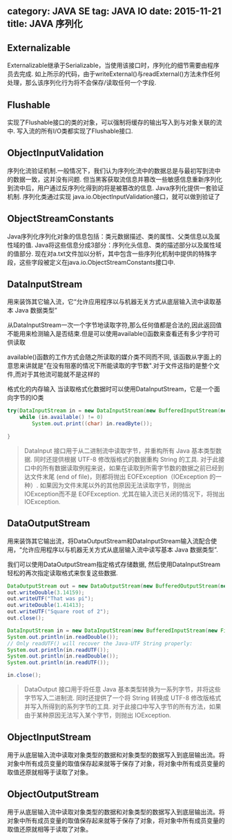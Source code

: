 category: JAVA SE
tag: JAVA IO
date: 2015-11-21
title: JAVA 序列化
---

## Externalizable 
Externalizable继承于Serializable，当使用该接口时，序列化的细节需要由程序员去完成. 如上所示的代码，由于writeExternal()与readExternal()方法未作任何处理，那么该序列化行为将不会保存/读取任何一个字段. 

## Flushable 
实现了Flushable接口的类的对象，可以强制将缓存的输出写入到与对象关联的流中. 写入流的所有I/O类都实现了Flushable接口. 

## ObjectInputValidation 
序列化流验证机制.一般情况下，我们认为序列化流中的数据总是与最初写到流中的数据一致，这并没有问题. 但当黑客获取流信息并篡改一些敏感信息重新序列化到流中后，用户通过反序列化得到的将是被篡改的信息. Java序列化提供一套验证机制. 序列化类通过实现 java.io.ObjectInputValidation接口，就可以做到验证了

## ObjectStreamConstants 
Java序列化序列化对象的信息包括：类元数据描述、类的属性、父类信息以及属性域的值. Java将这些信息分成3部分：序列化头信息、类的描述部分以及属性域的值部分. 现在对a.txt文件加以分析，其中包含一些序列化机制中提供的特殊字段，这些字段被定义在java.io.ObjectStreamConstants接口中.  

## DataInputStream 
用来装饰其它输入流，它“允许应用程序以与机器无关方式从底层输入流中读取基本 Java 数据类型”

从DataInputStream一次一个字节地读取字符,那么任何值都是合法的,因此返回值不能用来检测输入是否结束.但是可以使用available()函数来查看还有多少字符可供读取

available()函数的工作方式会随之所读取的媒介类不同而不同, 该函数从字面上的意思来讲就是"在没有阻塞的情况下所能读取的字节数".对于文件这指的是整个文件,而对于其他流可能就不是这样的

格式化的内存输入 当读取格式化数据时可以使用DataInputStream，它是一个面向字节的IO类
```java
try(DataInputStream in = new DataInputStream(new BufferedInputStream(new FileInputStream(TestDataInputStream.class.getCanonicalName())));) {
	while (in.available() != 0)
		System.out.print((char) in.readByte());
	
}
```
> DataInput 接口用于从二进制流中读取字节，并重构所有 Java 基本类型数据. 同时还提供根据 UTF-8 修改版格式的数据重构 String 的工具. 对于此接口中的所有数据读取例程来说，如果在读取到所需字节数的数据之前已经到达文件末尾 (end of file)，则都将抛出 EOFException（IOException 的一种）. 如果因为文件末尾以外的其他原因无法读取字节，则抛出 IOException而不是 EOFException. 尤其在输入流已关闭的情况下，将抛出 IOException. 

## DataOutputStream 
用来装饰其它输出流，将DataOutputStream和DataInputStream输入流配合使用，“允许应用程序以与机器无关方式从底层输入流中读写基本 Java 数据类型”. 

我们可以使用DataOutputStream指定格式存储数据, 然后使用DataInputStream轻松的再次指定读取格式来恢复这些数据.
```java
DataOutputStream out = new DataOutputStream(new BufferedOutputStream(new FileOutputStream("Data.txt")));
out.writeDouble(3.14159);
out.writeUTF("That was pi");
out.writeDouble(1.41413);
out.writeUTF("Square root of 2");
out.close();

DataInputStream in = new DataInputStream(new BufferedInputStream(new FileInputStream("Data.txt")));
System.out.println(in.readDouble());
// Only readUTF() will recover the Java-UTF String properly:
System.out.println(in.readUTF());
System.out.println(in.readDouble());
System.out.println(in.readUTF());

in.close();
```
> DataOutput 接口用于将任意 Java 基本类型转换为一系列字节，并将这些字节写入二进制流. 同时还提供了一个将 String 转换成 UTF-8 修改版格式并写入所得到的系列字节的工具. 对于此接口中写入字节的所有方法，如果由于某种原因无法写入某个字节，则抛出 IOException.

## ObjectInputStream 
用于从底层输入流中读取对象类型的数据和对象类型的数据写入到底层输出流。将对象中所有成员变量的取值保存起来就等于保存了对象，将对象中所有成员变量的取值还原就相等于读取了对象。

## ObjectOutputStream 
用于从底层输入流中读取对象类型的数据和对象类型的数据写入到底层输出流。将对象中所有成员变量的取值保存起来就等于保存了对象，将对象中所有成员变量的取值还原就相等于读取了对象。 
